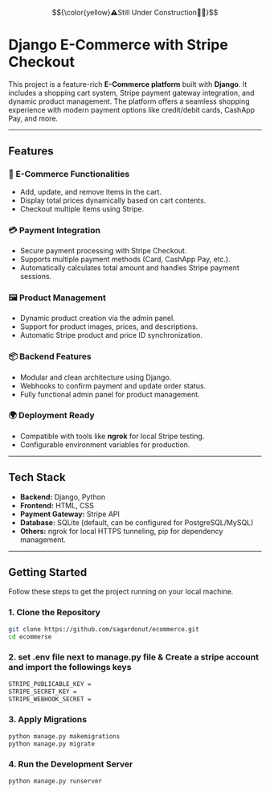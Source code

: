 $${\color{yellow}⚠Still Under Construction👷‍♂️}$$
# Django E-Commerce with Stripe Checkout

This project is a feature-rich **E-Commerce platform** built with **Django**. It includes a shopping cart system, Stripe payment gateway integration, and dynamic product management. The platform offers a seamless shopping experience with modern payment options like credit/debit cards, CashApp Pay, and more.

---

## Features

### 🛒 E-Commerce Functionalities
- Add, update, and remove items in the cart.
- Display total prices dynamically based on cart contents.
- Checkout multiple items using Stripe.

### 💳 Payment Integration
- Secure payment processing with Stripe Checkout.
- Supports multiple payment methods (Card, CashApp Pay, etc.).
- Automatically calculates total amount and handles Stripe payment sessions.

### 🖼️ Product Management
- Dynamic product creation via the admin panel.
- Support for product images, prices, and descriptions.
- Automatic Stripe product and price ID synchronization.

### 📦 Backend Features
- Modular and clean architecture using Django.
- Webhooks to confirm payment and update order status.
- Fully functional admin panel for product management.

### 🌍 Deployment Ready
- Compatible with tools like **ngrok** for local Stripe testing.
- Configurable environment variables for production.

---

## Tech Stack

- **Backend:** Django, Python
- **Frontend:** HTML, CSS
- **Payment Gateway:** Stripe API
- **Database:** SQLite (default, can be configured for PostgreSQL/MySQL)
- **Others:** ngrok for local HTTPS tunneling, pip for dependency management.

---

## Getting Started

Follow these steps to get the project running on your local machine.

### 1. Clone the Repository
```bash
git clone https://github.com/sagardonut/ecommerce.git
cd ecommerse
```
### 2. set .env file next to manage.py file & Create a stripe account and import the followings keys
```bash
STRIPE_PUBLICABLE_KEY =
STRIPE_SECRET_KEY =
STRIPE_WEBHOOK_SECRET =
```
### 3. Apply Migrations
```bash
python manage.py makemigrations
python manage.py migrate
```
### 4.  Run the Development Server
```bash
python manage.py runserver
```




